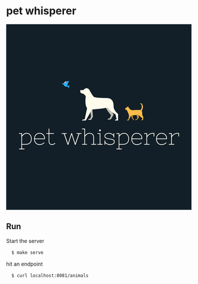 # pet whisperer
![Dog Whisperer Logo](./logo.png)

## Run

Start the server

```bash
  $ make serve
```

hit an endpoint
```bash
  $ curl localhost:8081/animals
```
